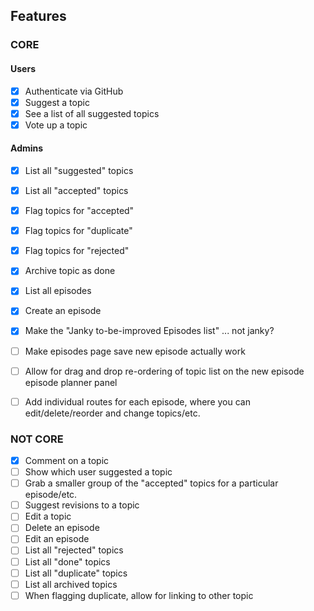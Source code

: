 ##  Features

### CORE
#### Users
- [x] Authenticate via GitHub
- [x] Suggest a topic
- [x] See a list of all suggested topics
- [x] Vote up a topic

#### Admins
- [x] List all "suggested" topics
- [x] List all "accepted" topics
- [x] Flag topics for "accepted"
- [x] Flag topics for "duplicate"
- [x] Flag topics for "rejected"
- [x] Archive topic as done

- [x] List all episodes
- [x] Create an episode

- [x] Make the "Janky to-be-improved Episodes list" ... not janky?
- [ ] Make episodes page save new episode actually work
- [ ] Allow for drag and drop re-ordering of topic list on the new episode episode planner panel
- [ ] Add individual routes for each episode, where you can edit/delete/reorder and change topics/etc.

### NOT CORE
- [x] Comment on a topic
- [ ] Show which user suggested a topic
- [ ] Grab a smaller group of the "accepted" topics for a particular episode/etc.
- [ ] Suggest revisions to a topic
- [ ] Edit a topic
- [ ] Delete an episode
- [ ] Edit an episode
- [ ] List all "rejected" topics
- [ ] List all "done" topics
- [ ] List all "duplicate" topics
- [ ] List all archived topics
- [ ] When flagging duplicate, allow for linking to other topic
